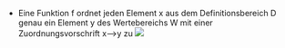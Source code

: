 - Eine Funktion f ordnet jeden Element x aus dem Definitionsbereich D genau ein Element y des Wertebereichs W mit einer Zuordnungsvorschrift 
	x-->y zu 
![](Pasted%20image%2020231026180428.png)

